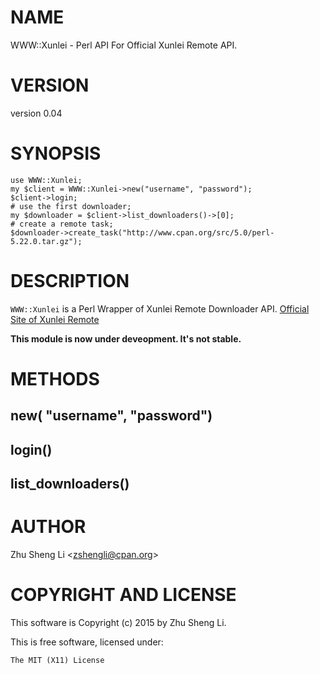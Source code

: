 # NAME

WWW::Xunlei - Perl API For Official Xunlei Remote API.

# VERSION

version 0.04

# SYNOPSIS

    use WWW::Xunlei;
    my $client = WWW::Xunlei->new("username", "password");
    $client->login;
    # use the first downloader;
    my $downloader = $client->list_downloaders()->[0];
    # create a remote task;
    $downloader->create_task("http://www.cpan.org/src/5.0/perl-5.22.0.tar.gz");

# DESCRIPTION

`WWW::Xunlei` is a Perl Wrapper of Xunlei Remote Downloader API.
[Official Site of Xunlei Remote](http://yuancheng.xunlei.com)

**This module is now under deveopment. It's not stable.**

# METHODS

## new( "username", "password")

## login()

## list\_downloaders()

# AUTHOR

Zhu Sheng Li &lt;zshengli@cpan.org>

# COPYRIGHT AND LICENSE

This software is Copyright (c) 2015 by Zhu Sheng Li.

This is free software, licensed under:

    The MIT (X11) License
